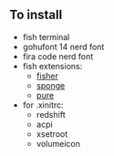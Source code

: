 ## To install

- fish terminal
- gohufont 14 nerd font
- fira code nerd font
- fish extensions:
  - [fisher](https://github.com/jorgebucaran/fisher)
  - [sponge](https://github.com/meaningful-ooo/sponge)
  - [pure](https://github.com/pure-fish/pure/)
- for .xinitrc:
  - redshift
  - acpi
  - xsetroot
  - volumeicon
